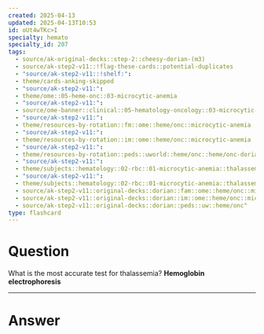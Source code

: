```yaml
---
created: 2025-04-13
updated: 2025-04-13T10:53
id: oUt4wTKc>I
specialty: hemato
specialty_id: 207
tags:
  - source/ak-original-decks::step-2::cheesy-dorian-(m3)
  - source/ak-step2-v11::!flag-these-cards::potential-duplicates
  - "source/ak-step2-v11::!shelf:": 
  - theme/cards-anking-skipped
  - "source/ak-step2-v11:": 
  - theme/ome::05-heme-onc::03-microcytic-anemia
  - "source/ak-step2-v11:": 
  - source/ome-banner::clinical::05-hematology-oncology::03-microcytic-anemia
  - "source/ak-step2-v11:": 
  - theme/resources-by-rotation::fm::ome::heme/onc::microcytic-anemia
  - "source/ak-step2-v11:": 
  - theme/resources-by-rotation::im::ome::heme/onc::microcytic-anemia
  - "source/ak-step2-v11:": 
  - theme/resources-by-rotation::peds::uworld::heme/onc::heme/onc-dorian
  - "source/ak-step2-v11:": 
  - theme/subjects::hematology::02-rbc::01-microcytic-anemia::thalassemia
  - "source/ak-step2-v11:": 
  - theme/subjects::hematology::02-rbc::01-microcytic-anemia::thalassemia::management
  - source/ak-step2-v11::original-decks::dorian::fam::ome::heme/onc::microcytic-anemia
  - source/ak-step2-v11::original-decks::dorian::im::ome::heme/onc::microcytic-anemia
  - source/ak-step2-v11::original-decks::dorian::peds::uw::heme/onc"
type: flashcard
---
```


# Question
What is the most accurate test for thalassemia?   **Hemoglobin electrophoresis**

---

# Answer
